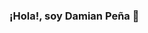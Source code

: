 ### ¡Hola!, soy Damian Peña 👋

<!--
**damianpeaf/damianpeaf** is a ✨ _special_ ✨ repository because its `README.md` (this file) appears on your GitHub profile.

![Anurag's GitHub stats](https://github-readme-stats.vercel.app/api?username=damianpeaf&theme=dark&show_icons=true)
